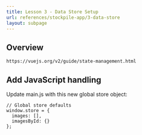 ```yaml
---
title: Lesson 3 - Data Store Setup
url: references/stockpile-app/3-data-store
layout: subpage
---
```


## Overview

`https://vuejs.org/v2/guide/state-management.html`

## Add JavaScript handling

Update main.js with this new global store object:

	// Global store defaults
	window.store = {
	  images: [],
	  imagesById: {}
	};